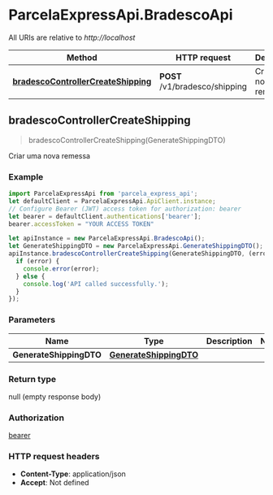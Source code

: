 # ParcelaExpressApi.BradescoApi

All URIs are relative to *http://localhost*

Method | HTTP request | Description
------------- | ------------- | -------------
[**bradescoControllerCreateShipping**](BradescoApi.md#bradescoControllerCreateShipping) | **POST** /v1/bradesco/shipping | Criar uma nova remessa



## bradescoControllerCreateShipping

> bradescoControllerCreateShipping(GenerateShippingDTO)

Criar uma nova remessa

### Example

```javascript
import ParcelaExpressApi from 'parcela_express_api';
let defaultClient = ParcelaExpressApi.ApiClient.instance;
// Configure Bearer (JWT) access token for authorization: bearer
let bearer = defaultClient.authentications['bearer'];
bearer.accessToken = "YOUR ACCESS TOKEN"

let apiInstance = new ParcelaExpressApi.BradescoApi();
let GenerateShippingDTO = new ParcelaExpressApi.GenerateShippingDTO(); // GenerateShippingDTO | 
apiInstance.bradescoControllerCreateShipping(GenerateShippingDTO, (error, data, response) => {
  if (error) {
    console.error(error);
  } else {
    console.log('API called successfully.');
  }
});
```

### Parameters


Name | Type | Description  | Notes
------------- | ------------- | ------------- | -------------
 **GenerateShippingDTO** | [**GenerateShippingDTO**](GenerateShippingDTO.md)|  | 

### Return type

null (empty response body)

### Authorization

[bearer](../README.md#bearer)

### HTTP request headers

- **Content-Type**: application/json
- **Accept**: Not defined

